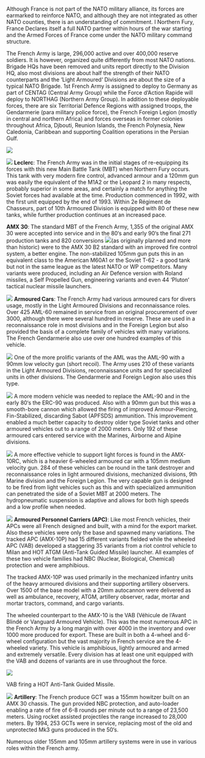 Although France is not part of the NATO military alliance, its forces are earmarked to reinforce NATO, and although they are not integrated as other NATO counties, there is an understanding of commitment. I Northern Fury, France Declares itself a full NATO partner within hours of the war starting and the Armed Forces of France come under the NATO military command structure.

The French Army is large, 296,000 active and over 400,000 reserve soldiers. It is however, organized quite differently from most NATO nations. Brigade HQs have been removed and units report directly to the Division HQ, also most divisions are about half the strength of their NATO counterparts and the ‘Light Armoured‘ Divisions are about the size of a typical NATO Brigade. 1st French Army is assigned to deploy to Germany as part of CENTAG (Central Army Group) while the Force d‘Action Rapide will deploy to NORTHAG (Northern Army Group). In addition to these deployable forces, there are six Territorial Defence Regions with assigned troops, the Gendarmerie (para military police force), the French Foreign Legion (mostly in central and northern Africa) and forces overseas in former colonies throughout Africa, Djbouti, Reunion Islands, the French Polynesia, New Caledonia, Caribbean and supporting Coalition operations in the Persian Gulf.

![](/assets/images/nato/fr/am/image002.png)

![](/assets/images/nato/fr/am/image004.jpg) **Leclerc**: The French Army was in the initial stages of re-equipping its forces with this new Main Battle Tank (MBT) when Northern Fury occurs. This tank with very modern fire control, advanced armour and a 120mm gun was easily the equivalent of the M1A2 or the Leopard 2 in many respects, probably superior in some areas, and certainly a match for anything the Soviet forces had available at the time. Production commenced in 1992, with the first unit equipped by the end of 1993. Within 2e Régiment de Chasseurs, part of 10th Armoured Division is equipped with 80 of these new tanks, while further production continues at an increased pace.

**AMX 30**: The standard MBT of the French Army, 1,355 of the original AMX 30 were accepted into service and in the 80‘s and early 90‘s the final 271 production tanks and 820 conversions ![](/assets/images/nato/fr/am/image006.jpg)(as originally planned and more than historic) were to the AMX 30 B2 standard with an improved fire control system, a better engine. The non-stabilized 105mm gun puts this in an equivalent class to the American M60A1 or the Soviet T-62 - a good tank but not in the same league as the latest NATO or WP competitors. Many variants were produced, including an Air Defence version with Roland missiles, a Self Propelled Gun, engineering variants and even 44 ‘Pluton‘ tactical nuclear missile launchers.

![](/assets/images/nato/fr/am/image008.jpg) **Armoured Cars**: The French Army had various armoured cars for divers usage, mostly in the Light Armoured Divisions and reconnaissance roles. Over 425 AML-60 remained in service from an original procurement of over 3000, although there were several hundred in reserve. These are used in a reconnaissance role in most divisions and in the Foreign Legion but also provided the basis of a complete family of vehicles with many variations. The French Gendarmerie also use over one hundred examples of this vehicle.

![](/assets/images/nato/fr/am/image010.jpg) One of the more prolific variants of the AML was the AML-90 with a 90mm low velocity gun (short recoil). The Army uses 210 of these variants in the Light Armoured Divisions, reconnaissance units and for specialized units in other divisions. The Gendarmerie and Foreign Legion also uses this type.

![](/assets/images/nato/fr/am/image012.jpg) A more modern vehicle was needed to replace the AML-90 and in the early 80‘s the ERC-90 was produced. Also with a 90mm gun but this was a smooth-bore cannon which allowed the firing of improved Armour-Piercing, Fin-Stabilized, discarding Sabot (APFSDS) ammunition. This improvement enabled a much better capacity to destroy older type Soviet tanks and other armoured vehicles out to a range of 2000 meters. Only 192 of these armoured cars entered service with the Marines, Airborne and Alpine divisions.

![](/assets/images/nato/fr/am/image014.jpg) A more effective vehicle to support light forces is found in the AMX-10RC, which is a heavier 6-wheeled armoured car with a 105mm medium velocity gun. 284 of these vehicles can be round in the tank destroyer and reconnaissance roles in light armoured divisions, mechanized divisions, 9th Marine division and the Foreign Legion. The very capable gun is designed to be fired from light vehicles such as this and with specialized ammunition can penetrated the side of a Soviet MBT at 2000 meters. The hydropneumatic suspension is adaptive and allows for both high speeds and a low profile when needed.

![](/assets/images/nato/fr/am/image016.jpg) **Armoured Personnel Carriers (APC)**: Like most French vehicles, their APCs were all French designed and built, with a mind for the export market. Also these vehicles were only the base and spawned many variations. The tracked APC (AMX-10P) had 15 different variants fielded while the wheeled APC (VAB) developed a staggering 35 variants from a riot control vehicle to Milan and HOT ATGM (Anti-Tank Guided Missile) launcher. All examples of these two vehicle families had NBC (Nuclear, Biological, Chemical) protection and were amphibious.

The tracked AMX-10P was used primarily in the mechanized infantry units of the heavy armoured divisions and their supporting artillery observers. Over 1500 of the base model with a 20mm autocannon were delivered as well as ambulance, recovery, ATGM, artillery observer, radar, mortar and mortar tractors, command, and cargo variants.

The wheeled counterpart to the AMX-10 is the VAB (Véhicule de l‘Avant Blindé or Vanguard Armoured Vehicle). This was the most numerous APC in the French Army by a long margin with over 4000 in the inventory and over 1000 more produced for export. These are built in both a 4-wheel and 6-wheel configuration but the vast majority in French service are the 4-wheeled variety. This vehicle is amphibious, lightly armoured and armed and extremely versatile. Every division has at least one unit equipped with the VAB and dozens of variants are in use throughout the force.

![](/assets/images/nato/fr/am/image020.jpg)

VAB firing a HOT Anti-Tank Guided Missile.

![](/assets/images/nato/fr/am/image022.jpg) **Artillery**: The French produce GCT was a 155mm howitzer built on an AMX 30 chassis. The gun provided NBC protection, and auto-loader enabling a rate of fire of 6-8 rounds per minute out to a range of 23,500 meters. Using rocket assisted projectiles the range increased to 28,000 meters. By 1994, 253 GCTs were in service, replacing most of the old and unprotected Mk3 guns produced in the 50‘s.

Numerous older 155mm and 105mm artillery systems were in use in various roles within the French army.
